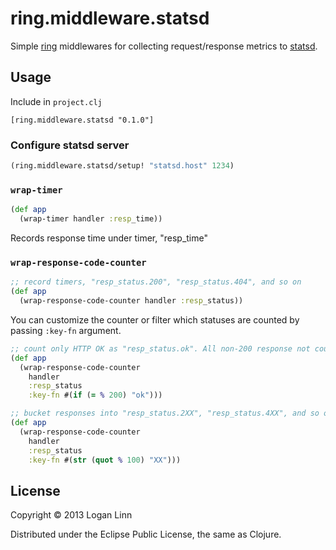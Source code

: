 # ring.middleware.statsd

Simple [ring](https://github.com/ring-clojure/ring) middlewares for collecting
request/response metrics to [statsd](https://github.com/etsy/statsd/).

## Usage

Include in `project.clj`

```
[ring.middleware.statsd "0.1.0"]
```

### Configure statsd server

```clojure
(ring.middleware.statsd/setup! "statsd.host" 1234)
````

### `wrap-timer`

```clojure
(def app
  (wrap-timer handler :resp_time))
```

Records response time under timer, "resp_time"

### `wrap-response-code-counter`

```clojure
;; record timers, "resp_status.200", "resp_status.404", and so on
(def app
  (wrap-response-code-counter handler :resp_status))
```

You can customize the counter or filter which statuses are counted by passing
`:key-fn` argument.

```clojure
;; count only HTTP OK as "resp_status.ok". All non-200 response not counted.
(def app
  (wrap-response-code-counter
    handler
    :resp_status
    :key-fn #(if (= % 200) "ok")))
```

```clojure
;; bucket responses into "resp_status.2XX", "resp_status.4XX", and so on
(def app
  (wrap-response-code-counter
    handler
    :resp_status
    :key-fn #(str (quot % 100) "XX")))
```

## License

Copyright © 2013 Logan Linn

Distributed under the Eclipse Public License, the same as Clojure.
